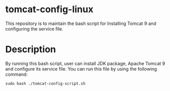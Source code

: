# tomcat-config-linux
This repository is to maintain the bash script for Installing Tomcat 9 and configuring the service file.

# Description
By running this bash script, user can install JDK package, Apache Tomcat 9 and configure its service file. You can run this file by using the following command:

```
sudo bash ./tomcat-config-script.sh
```
